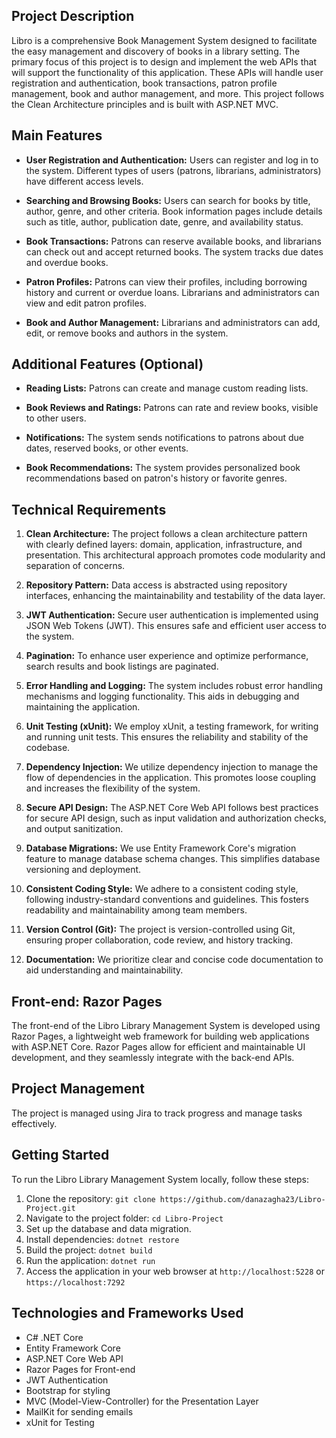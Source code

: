 ## Project Description

Libro is a comprehensive Book Management System designed to facilitate the easy management and discovery of books in a library setting. The primary focus of this project is to design and implement the web APIs that will support the functionality of this application. These APIs will handle user registration and authentication, book transactions, patron profile management, book and author management, and more. This project follows the Clean Architecture principles and is built with ASP.NET MVC.

## Main Features

- **User Registration and Authentication:** Users can register and log in to the system. Different types of users (patrons, librarians, administrators) have different access levels.

- **Searching and Browsing Books:** Users can search for books by title, author, genre, and other criteria. Book information pages include details such as title, author, publication date, genre, and availability status.

- **Book Transactions:** Patrons can reserve available books, and librarians can check out and accept returned books. The system tracks due dates and overdue books.

- **Patron Profiles:** Patrons can view their profiles, including borrowing history and current or overdue loans. Librarians and administrators can view and edit patron profiles.

- **Book and Author Management:** Librarians and administrators can add, edit, or remove books and authors in the system.

## Additional Features (Optional)

- **Reading Lists:** Patrons can create and manage custom reading lists.

- **Book Reviews and Ratings:** Patrons can rate and review books, visible to other users.

- **Notifications:** The system sends notifications to patrons about due dates, reserved books, or other events.

- **Book Recommendations:** The system provides personalized book recommendations based on patron's history or favorite genres.


## Technical Requirements

1. **Clean Architecture:** The project follows a clean architecture pattern with clearly defined layers: domain, application, infrastructure, and presentation. This architectural approach promotes code modularity and separation of concerns.

2. **Repository Pattern:** Data access is abstracted using repository interfaces, enhancing the maintainability and testability of the data layer.

3. **JWT Authentication:** Secure user authentication is implemented using JSON Web Tokens (JWT). This ensures safe and efficient user access to the system.

4. **Pagination:** To enhance user experience and optimize performance, search results and book listings are paginated.

5. **Error Handling and Logging:** The system includes robust error handling mechanisms and logging functionality. This aids in debugging and maintaining the application.

6. **Unit Testing (xUnit):** We employ xUnit, a testing framework, for writing and running unit tests. This ensures the reliability and stability of the codebase.

7. **Dependency Injection:** We utilize dependency injection to manage the flow of dependencies in the application. This promotes loose coupling and increases the flexibility of the system.

8. **Secure API Design:** The ASP.NET Core Web API follows best practices for secure API design, such as input validation and authorization checks, and output sanitization.

9. **Database Migrations:** We use Entity Framework Core's migration feature to manage database schema changes. This simplifies database versioning and deployment.

10. **Consistent Coding Style:** We adhere to a consistent coding style, following industry-standard conventions and guidelines. This fosters readability and maintainability among team members.

11. **Version Control (Git):** The project is version-controlled using Git, ensuring proper collaboration, code review, and history tracking.

12. **Documentation:** We prioritize clear and concise code documentation to aid understanding and maintainability.


## Front-end: Razor Pages

The front-end of the Libro Library Management System is developed using Razor Pages, a lightweight web framework for building web applications with ASP.NET Core. Razor Pages allow for efficient and maintainable UI development, and they seamlessly integrate with the back-end APIs.

## Project Management

The project is managed using Jira to track progress and manage tasks effectively.

## Getting Started

To run the Libro Library Management System locally, follow these steps:

1. Clone the repository: `git clone https://github.com/danazagha23/Libro-Project.git`
2. Navigate to the project folder: `cd Libro-Project`
3. Set up the database and data migration.
4. Install dependencies: `dotnet restore`
5. Build the project: `dotnet build`
6. Run the application: `dotnet run`
7. Access the application in your web browser at `http://localhost:5228` or `https://localhost:7292`

## Technologies and Frameworks Used

- C# .NET Core
- Entity Framework Core
- ASP.NET Core Web API
- Razor Pages for Front-end
- JWT Authentication
- Bootstrap for styling
- MVC (Model-View-Controller) for the Presentation Layer
- MailKit for sending emails
- xUnit for Testing

